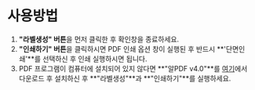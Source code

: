 # 사용방법

1. **"라벨생성" 버튼**을 먼저 클릭한 후 확인창을 종료하세요.
2. **"인쇄하기" 버튼**을 클릭하시면 PDF 인쇄 옵션 창이 실행된 후 
   반드시 **'단면인쇄'**를 선택하신 후 인쇄 실행하시면 됩니다.
3. PDF 프로그램이 컴퓨터에 설치되어 있지 않다면 
   **"알PDF v4.0"**를 [여기](https://altools.co.kr/product/ALPDF)에서 다운로드 후 
   설치하신 후 **"라벨생성"**과 **"인쇄하기"**를 실행하세요.

